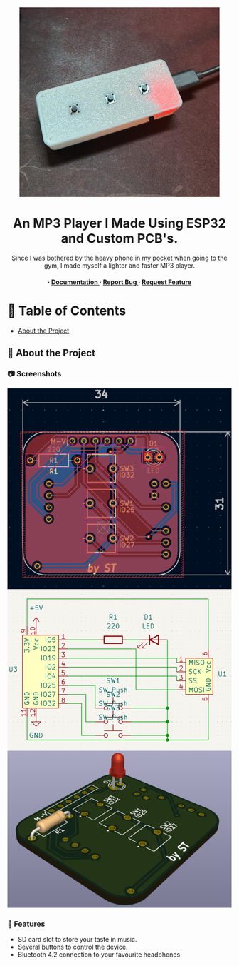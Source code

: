 <div align='center'>

<img src=https://github.com/semihtuncer/MP3Player/blob/main/MP3_IMAGE/MP3.jpeg alt="logo" width=450 height=424.5 />

<h1>An MP3 Player I Made Using ESP32 and Custom PCB's.</h1>
<p>Since I was bothered by the heavy phone in my pocket when going to the gym, I made myself a lighter and faster MP3 player.</p>

<h4> <span> · </span> <a href="https://github.com/semihtuncer/MP3Player/blob/master/README.md"> Documentation </a> <span> · </span> <a href="https://github.com/semihtuncer/MP3Player/issues"> Report Bug </a> <span> · </span> <a href="https://github.com/semihtuncer/MP3Player/issues"> Request Feature </a> </h4>


</div>

# :notebook_with_decorative_cover: Table of Contents

- [About the Project](#star2-about-the-project)


## :star2: About the Project

### :camera: Screenshots
<div align="center"> <a href=""><img src="https://github.com/semihtuncer/MP3Player/blob/main/MP3_IMAGE/PCB-1.png" alt='image' width='800'/></a> </div>
<div align="center"> <a href=""><img src="https://github.com/semihtuncer/MP3Player/blob/main/MP3_IMAGE/PCB-2.png" alt='image' width='800'/></a> </div>
<div align="center"> <a href=""><img src="https://github.com/semihtuncer/MP3Player/blob/main/MP3_IMAGE/PCB-3.png" alt='image' width='800'/></a> </div>



### :dart: Features
- SD card slot to store your taste in music.
- Several buttons to control the device.
- Bluetooth 4.2 connection to your favourite headphones.
